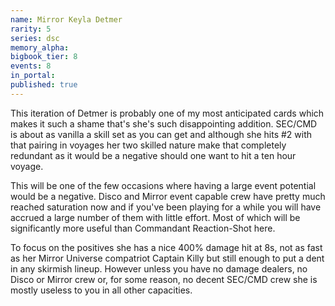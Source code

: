 ```yaml
---
name: Mirror Keyla Detmer
rarity: 5
series: dsc
memory_alpha:
bigbook_tier: 8
events: 8
in_portal:
published: true
---
```


This iteration of Detmer is probably one of my most anticipated cards which makes it such a shame that's she's such disappointing addition. SEC/CMD is about as vanilla a skill set as you can get and although she hits #2 with that pairing in voyages her two skilled nature make that completely redundant as it would be a negative should one want to hit a ten hour voyage.

This will be one of the few occasions where having a large event potential would be a negative. Disco and Mirror event capable crew have pretty much reached saturation now and if you've been playing for a while you will have accrued a large number of them with little effort. Most of which will be significantly more useful than Commandant Reaction-Shot here.

To focus on the positives she has a nice 400% damage hit at 8s, not as fast as her Mirror Universe compatriot Captain Killy but still enough to put a dent in any skirmish lineup. However unless you have no damage dealers, no Disco or Mirror crew or, for some reason, no decent SEC/CMD crew she is mostly useless to you in all other capacities.
